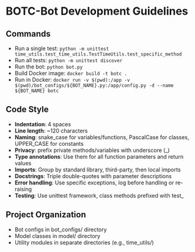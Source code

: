 # BOTC-Bot Development Guidelines

## Commands
- Run a single test: `python -m unittest time_utils.test_time_utils.TestTimeUtils.test_specific_method`
- Run all tests: `python -m unittest discover`
- Run the bot: `python bot.py`
- Build Docker image: `docker build -t botc .`
- Run in Docker: `docker run -v $(pwd):/app -v $(pwd)/bot_configs/${BOT_NAME}.py:/app/config.py -d --name ${BOT_NAME} botc`

## Code Style
- **Indentation**: 4 spaces
- **Line length**: ~120 characters
- **Naming**: snake_case for variables/functions, PascalCase for classes, UPPER_CASE for constants
- **Privacy**: prefix private methods/variables with underscore (_)
- **Type annotations**: Use them for all function parameters and return values
- **Imports**: Group by standard library, third-party, then local imports
- **Docstrings**: Triple double-quotes with parameter descriptions
- **Error handling**: Use specific exceptions, log before handling or re-raising
- **Testing**: Use unittest framework, class methods prefixed with test_

## Project Organization
- Bot configs in bot_configs/ directory
- Model classes in model/ directory
- Utility modules in separate directories (e.g., time_utils/)